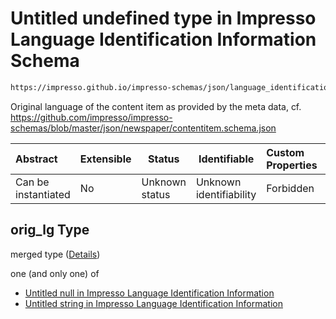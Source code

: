 # Untitled undefined type in Impresso Language Identification Information Schema

```txt
https://impresso.github.io/impresso-schemas/json/language_identification/language_identification.schema.json#/properties/orig_lg
```

Original language of the content item as provided by the meta data, cf. <https://github.com/impresso/impresso-schemas/blob/master/json/newspaper/contentitem.schema.json>


| Abstract            | Extensible | Status         | Identifiable            | Custom Properties | Additional Properties | Access Restrictions | Defined In                                                                                                 |
| :------------------ | ---------- | -------------- | ----------------------- | :---------------- | --------------------- | ------------------- | ---------------------------------------------------------------------------------------------------------- |
| Can be instantiated | No         | Unknown status | Unknown identifiability | Forbidden         | Allowed               | none                | [language_identification.schema.json\*](../out/language_identification.schema.json "open original schema") |

## orig_lg Type

merged type ([Details](language_identification-properties-orig_lg.md))

one (and only one) of

-   [Untitled null in Impresso Language Identification Information](language_identification-properties-orig_lg-oneof-0.md "check type definition")
-   [Untitled string in Impresso Language Identification Information](language_identification-properties-orig_lg-oneof-1.md "check type definition")
